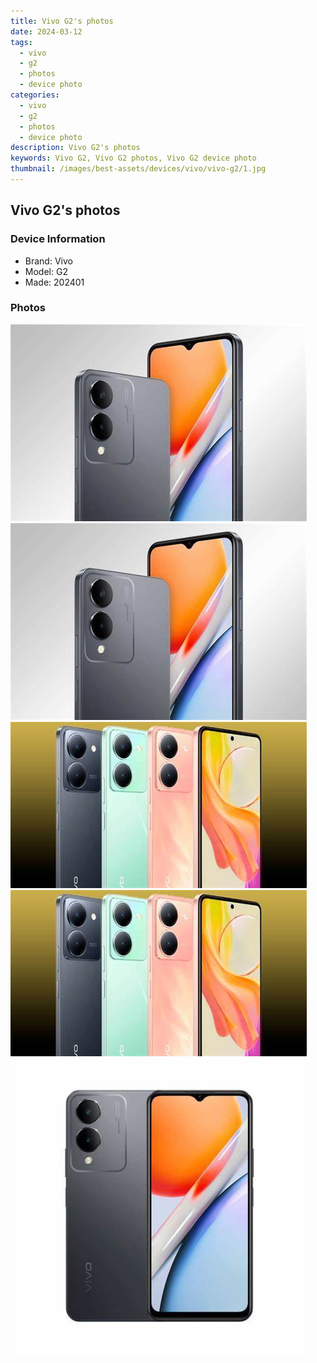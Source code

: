```yaml
---
title: Vivo G2's photos
date: 2024-03-12
tags: 
  - vivo
  - g2
  - photos
  - device photo
categories: 
  - vivo
  - g2
  - photos
  - device photo
description: Vivo G2's photos
keywords: Vivo G2, Vivo G2 photos, Vivo G2 device photo
thumbnail: /images/best-assets/devices/vivo/vivo-g2/1.jpg
---
```


## Vivo G2's photos

### Device Information

- Brand: Vivo
- Model: G2
- Made: 202401

### Photos

![/images/best-assets/devices/vivo/vivo-g2/1.jpg](/images/best-assets/devices/vivo/vivo-g2/1.jpg)
![/images/best-assets/devices/vivo/vivo-g2/2.jpg](/images/best-assets/devices/vivo/vivo-g2/2.jpg)
![/images/best-assets/devices/vivo/vivo-g2/3.jpg](/images/best-assets/devices/vivo/vivo-g2/3.jpg)
![/images/best-assets/devices/vivo/vivo-g2/4.jpg](/images/best-assets/devices/vivo/vivo-g2/4.jpg)
![/images/best-assets/devices/vivo/vivo-g2/5.jpg](/images/best-assets/devices/vivo/vivo-g2/5.jpg)
